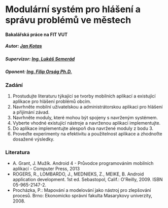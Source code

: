 # Modulární systém pro hlášení a správu problémů ve městech
#### Bakalářská práce na FIT VUT
##### Autor: [Jan Kotas](https://github.com/kotasjn)
##### Supervizor: [Ing. Lukáš Semerád](https://www.fit.vut.cz/person/isemerad/.cs)
##### Oponent: [Ing. Filip Orság Ph.D.](https://www.fit.vut.cz/person/orsag/)

### Zadání
1. Prostudujte literaturu týkající se tvorby mobilních aplikací a existující aplikace pro hlášení problémů obcím.
2. Navrhněte mobilní uživatelskou a administrátorskou aplikaci pro hlášení a přijímání závad.
3. Navrhněte moduly, které mohou být spojeny s navrženým systémem.
4. Vyberte vhodné existující nástroje a navrženou aplikaci implementujte.
5. Do aplikace implementujte alespoň dva navržené moduly z bodu 3.
6. Proveďte experimenty na efektivitu a použitelnost aplikace a zhodnoťte dosažené výsledky.

### Literatura
* A. Grant, J. Mužík. Android 4 - Průvodce programováním mobilních aplikací - Computer Press, 2013
* ROGERS, R., LOMBARDO, J., MEDNIEKS, Z., MEIKE, B. Android application development. 1st ed. Sebastopol, Calif.: O'Reilly, 2009. ISBN 05-965-2147-2.
* Procházka, P.: Mapování a modelování jako nástroj pro zlepšování procesů. Brno: Ekonomicko správní fakulta Masarykovy univerzity, 2008.
